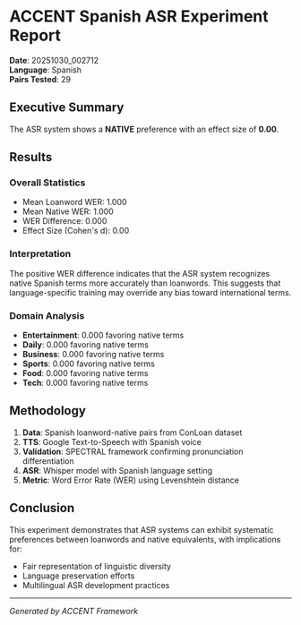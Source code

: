 
# ACCENT Spanish ASR Experiment Report

**Date**: 20251030_002712  
**Language**: Spanish  
**Pairs Tested**: 29

## Executive Summary

The ASR system shows a **NATIVE** preference with an effect size of **0.00**.

## Results

### Overall Statistics
- Mean Loanword WER: 1.000
- Mean Native WER: 1.000  
- WER Difference: 0.000
- Effect Size (Cohen's d): 0.00

### Interpretation

The positive WER difference indicates that the ASR system recognizes native Spanish terms more accurately than loanwords.
This suggests that language-specific training may override any bias toward international terms.


### Domain Analysis
- **Entertainment**: 0.000 favoring native terms
- **Daily**: 0.000 favoring native terms
- **Business**: 0.000 favoring native terms
- **Sports**: 0.000 favoring native terms
- **Food**: 0.000 favoring native terms
- **Tech**: 0.000 favoring native terms


## Methodology

1. **Data**: Spanish loanword-native pairs from ConLoan dataset
2. **TTS**: Google Text-to-Speech with Spanish voice
3. **Validation**: SPECTRAL framework confirming pronunciation differentiation
4. **ASR**: Whisper model with Spanish language setting
5. **Metric**: Word Error Rate (WER) using Levenshtein distance

## Conclusion

This experiment demonstrates that ASR systems can exhibit systematic preferences between loanwords 
and native equivalents, with implications for:
- Fair representation of linguistic diversity
- Language preservation efforts
- Multilingual ASR development practices

---
*Generated by ACCENT Framework*
